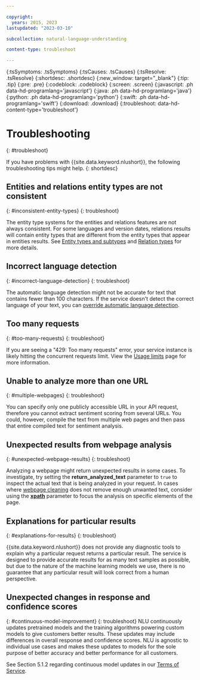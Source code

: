 ```yaml
---

copyright:
  years: 2015, 2023
lastupdated: "2023-03-10"

subcollection: natural-language-understanding

content-type: troubleshoot

---
```


{:tsSymptoms: .tsSymptoms}
{:tsCauses: .tsCauses}
{:tsResolve: .tsResolve}
{:shortdesc: .shortdesc}
{:new_window: target="_blank"}
{:tip: .tip}
{:pre: .pre}
{:codeblock: .codeblock}
{:screen: .screen}
{:javascript: .ph data-hd-programlang='javascript'}
{:java: .ph data-hd-programlang='java'}
{:python: .ph data-hd-programlang='python'}
{:swift: .ph data-hd-programlang='swift'}
{:download: .download}
{:troubleshoot: data-hd-content-type='troubleshoot'}

# Troubleshooting
{: #troubleshoot}

If you have problems with {{site.data.keyword.nlushort}}, the following troubleshooting tips might help.
{: shortdesc}

## Entities and relations entity types are not consistent
{: #inconsistent-entity-types}
{: troubleshoot}

The entity type systems for the entities and relations features are not always consistent. For some languages and version dates, relations results will contain entity types that are different from the entity types that appear in entities results. See [Entity types and subtypes](/docs/natural-language-understanding?topic=natural-language-understanding-entity-type-systems) and [Relation types](/docs/natural-language-understanding?topic=natural-language-understanding-relation-type-systems) for more details. 

## Incorrect language detection
{: #incorrect-language-detection}
{: troubleshoot}

The automatic language detection might not be accurate for text that contains fewer than 100 characters. If the service doesn't detect the correct language of your text, you can [override automatic language detection](/docs/natural-language-understanding?topic=natural-language-understanding-overriding-language-detection).

## Too many requests
{: #too-many-requests}
{: troubleshoot}

If you are seeing a "429: Too many requests" error, your service instance is likely hitting the concurrent requests limit. View the [Usage limits](/docs/natural-language-understanding?topic=natural-language-understanding-usage-limits#concurrent-requests) page for more information.

## Unable to analyze more than one URL
{: #multiple-webpages}
{: troubleshoot}

You can specify only one publicly accessible URL in your API request, therefore you cannot extract sentiment scoring from several URLs.  You could, however, compile the text from multiple web pages and then pass that entire compiled text for sentiment analysis.

## Unexpected results from webpage analysis
{: #unexpected-webpage-results}
{: troubleshoot}

Analyzing a webpage might return unexpected results in some cases. To investigate, try setting the **return_analyzed_text** parameter to `true` to inspect the actual text that is being analyzed in your request. In cases where [webpage cleaning](/docs/natural-language-understanding?topic=natural-language-understanding-analyzing-webpages#webpage-cleaning) does not remove enough unwanted text, consider using the [**xpath**](/docs/natural-language-understanding?topic=natural-language-understanding-analyzing-webpages#xpath) parameter to focus the analysis on specific elements of the page.

## Explanations for particular results
{: #explanations-for-results}
{: troubleshoot}

{{site.data.keyword.nlushort}} does not provide any diagnostic tools to explain why a particular request returns a particular result. The service is designed to provide accurate results for as many text samples as possible, but due to the nature of the machine learning models we use, there is no guarantee that any particular result will look correct from a human perspective.

## Unexpected changes in response and confidence scores
{: #continuous-model-improvement}
{: troubleshoot}
NLU continuously updates pretrained models and the training algorithms powering custom models to give customers better results. These updates may include differences in overall response and confidence scores. NLU is agnostic to individual use cases and makes these updates to models for the sole purpose of better accuracy and better performance for all customers.

See Section 5.1.2 regarding continuous model updates in our [Terms of Service](https://www.ibm.com/support/customer/csol/terms/?id=i128-0025&lc=en#detail-document).
